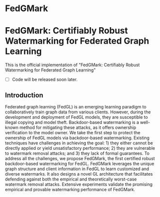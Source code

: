 # FedGMark
# FedGMark: Certifiably Robust Watermarking for Federated Graph Learning

This is the official implementation of "FedGMark: Certifiably Robust Watermarking for Federated Graph Learning"

- [ ] Code will be released soon later.

## Introduction

Federated graph learning (FedGL) is an emerging learning paradigm to collaboratively train graph data from various clients. However, during the development and deployment of FedGL models, they are susceptible to illegal copying and model theft. Backdoor-based watermarking is a well-known method for mitigating these attacks, as it offers ownership verification to the model owner. We take the first step to protect the ownership of FedGL models via backdoor-based watermarking. Existing techniques have challenges in achieving the goal: 1) they either cannot be directly applied or yield unsatisfactory performance; 2) they are vulnerable to watermark removal attacks; and 3) they lack of formal guarantees. To address all the challenges, we propose FedGMark, the first certified robust backdoor-based watermarking for FedGL. FedGMark leverages the unique graph structure and client information in FedGL to learn customized and diverse watermarks. It also designs a novel GL architecture that facilitates defending against both the empirical and theoretically worst-case watermark removal attacks. Extensive experiments validate the promising empirical and provable watermarking performance of FedGMark.

